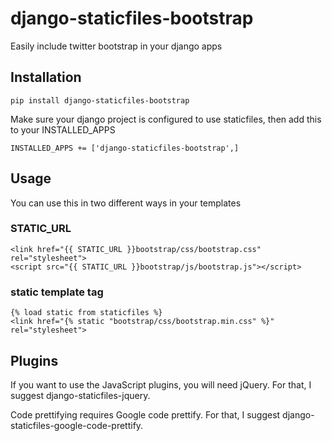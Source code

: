 django-staticfiles-bootstrap
============================

Easily include twitter bootstrap in your django apps

Installation
------------

    pip install django-staticfiles-bootstrap


Make sure your django project is configured to use staticfiles, then add this to your INSTALLED_APPS

    INSTALLED_APPS += ['django-staticfiles-bootstrap',]

Usage
-----

You can use this in two different ways in your templates

### STATIC_URL

    <link href="{{ STATIC_URL }}bootstrap/css/bootstrap.css" rel="stylesheet">
    <script src="{{ STATIC_URL }}bootstrap/js/bootstrap.js"></script>

### static template tag

    {% load static from staticfiles %}
    <link href="{% static "bootstrap/css/bootstrap.min.css" %}" rel="stylesheet">

Plugins
-------

If you want to use the JavaScript plugins, you will need jQuery. For that, I suggest django-staticfiles-jquery.

Code prettifying requires Google code prettify. For that, I suggest django-staticfiles-google-code-prettify.
